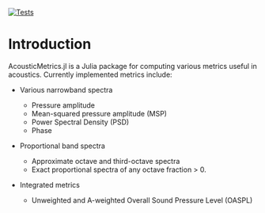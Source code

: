 [![Tests](https://github.com/dingraha/AcousticMetrics.jl/actions/workflows/test.yaml/badge.svg)](https://github.com/dingraha/AcousticMetrics.jl/actions/workflows/test.yaml)

# Introduction
AcousticMetrics.jl is a Julia package for computing various metrics useful in acoustics.
Currently implemented metrics include:

  * Various narrowband spectra

    * Pressure amplitude
    * Mean-squared pressure amplitude (MSP)
    * Power Spectral Density (PSD)
    * Phase

  * Proportional band spectra

    * Approximate octave and third-octave spectra
    * Exact proportional spectra of any octave fraction > 0.

  * Integrated metrics

    * Unweighted and A-weighted Overall Sound Pressure Level (OASPL)

